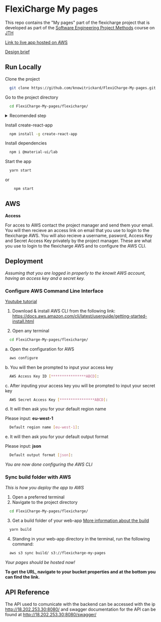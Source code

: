 
# FlexiCharge My pages
This repo contains the "My pages" part of the flexicharge project that is developed as part of the [Software Engineering Project Methods](https://ju.se/en/study-at-ju/courses.html?courseCode=TMJN10&semester=20222&revision=1,000&lang=en&lang=en) course on [JTH](https://ju.se/en/about-us/school-of-engineering.html)

[Link to live app hosted on AWS](http://flexicharge-my-pages.s3-website-eu-west-1.amazonaws.com)

[Design brief](./public/Flexicharge%20My%20pages%20figma.pdf)

## Run Locally

Clone the project

```bash
  git clone https://github.com/knowitrickard/FlexiCharge-My-pages.git
```

Go to the project directory

```bash
  cd FlexiCharge-My-pages/flexicharge/
```

<details><summary>Recomended step</summary>

Uninstall create-react-app

```bash
  npm uninstall -g create-react-app
```

</details>

Install create-react-app

```bash
  npm install -g create-react-app
```

Install dependencies

```bash
  npm i @material-ui/lab
```

Start the app

```bash
  yarn start
```
or
```bash
    npm start
```


## AWS
**Access**

For acces to AWS contact the project manager and send them your email. 
You will then recieve an access link on email that you use to login to the flexicharge AWS.
You will also recieve a username, pasword, Access Key and Secret Access Key privately by the project manager.
These are what you use to login to the flexicharge AWS and to configure the AWS CLI.


## Deployment
*Assuming that you are logged in properly to the knowit AWS account, having an access key and a secret key.*

### Configure AWS Command Line Interface ###

[Youtube tutorial](https://youtu.be/BzzCIsjrE7U)

1. Download & install AWS CLI from the following link:
https://docs.aws.amazon.com/cli/latest/userguide/getting-started-install.html

2. Open any terminal
```bash
  cd FlexiCharge-My-pages/flexicharge/
```
a. Open the configuration for AWS
```bash
  aws configure
```
b. You will then be prompted to input your access key
```bash
  AWS Access Key ID [****************ABCD]:
```
c. After inputing your access key you will be prompted to input your secret key
```bash
  AWS Secret Access Key [****************ABCD]:
```
d. It will then ask you for your default region name

Please input: **eu-west-1**

```bash
  Default region name [eu-west-1]:
```
e. It will then ask you for your default output format

Please input: **json**

```bash
  Default output format [json]:
```
*You are now done configuring the AWS CLI*

### Sync build folder with AWS ###
*This is how you deploy the app to AWS*

1. Open a preferred terminal
2. Navigate to the project directory
```bash
  cd FlexiCharge-My-pages/flexicharge/
```
3. Get a build folder of your web-app [More information about the build](https://create-react-app.dev/docs/deployment/)
```bash
  yarn build
```
4. Standing in your web-app directory in the terminal, run the following command:
```bash
  aws s3 sync build/ s3://flexicharge-my-pages
```
*Your pages should be hosted now!*

**To get the URL, navigate to your bucket properties and at the bottom you can find the link.**


## API Reference

The API used to comunicate with the backend can be accessed with the ip http://18.202.253.30:8080/ and swagger documentation for the API can be found at http://18.202.253.30:8080/swagger/

